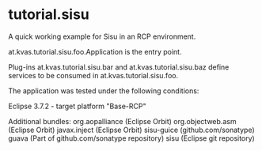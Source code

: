 tutorial.sisu
=============

A quick working example for Sisu in an RCP environment.

at.kvas.tutorial.sisu.foo.Application is the entry point.

Plug-ins at.kvas.tutorial.sisu.bar and at.kvas.tutorial.sisu.baz 
define services to be consumed in at.kvas.tutorial.sisu.foo.

The application was tested under the following conditions:

Eclipse 3.7.2 - target platform "Base-RCP"

Additional bundles:
org.aopalliance (Eclipse Orbit)
org.objectweb.asm (Eclipse Orbit)
javax.inject (Eclipse Orbit)
sisu-guice (github.com/sonatype)
guava (Part of github.com/sonatype repository)
sisu (Eclipse git repository)
